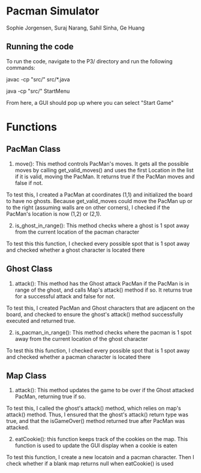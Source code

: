 # Pacman Simulator
Sophie Jorgensen, Suraj Narang, Sahil Sinha, Ge Huang

## Running the code
To run the code, navigate to the P3/ directory and run the following commands:

javac -cp "src/" src/*.java

java -cp "src/" StartMenu

From here, a GUI should pop up where you can select "Start Game"

# Functions

## PacMan Class
1. move(): This method controls PacMan's moves. It gets all the possible moves by calling get_valid_moves() and uses the first Location in the list if it is valid, moving the PacMan. It returns true if the PacMan moves and false if not.

To test this, I created a PacMan at coordinates (1,1) and initialized the board to have no ghosts. Because get_valid_moves could move the PacMan up or to the right (assuming walls are on other corners), I checked if the PacMan's location is now (1,2) or (2,1). 

2. is_ghost_in_range(): This method checks where a ghost is 1 spot away from the current location of the pacman character

To test this this function, I checked every possible spot that is 1 spot away and checked whether a ghost character is located there

## Ghost Class
1. attack(): This method has the Ghost attack PacMan if the PacMan is in range of the ghost, and calls Map's attack() method if so. It returns true for a successful attack and false for not.

To test this, I created PacMan and Ghost characters that are adjacent on the board, and checked to ensure the ghost's attack() method successfully executed and returned true.

2. is_pacman_in_range(): This method checks where the pacman is 1 spot away from the current location of the ghost character

To test this this function, I checked every possible spot that is 1 spot away and checked whether a pacman character is located there

## Map Class
1. attack(): This method updates the game to be over if the Ghost attacked PacMan, returning true if so.

To test this, I called the ghost's attack() method, which relies on map's attack() method. Thus, I ensured that the ghost's attack() return type was true, and that the isGameOver() method returned true after PacMan was attacked.

2. eatCookie(): this function keeps track of the cookies on the map. This function is used to update the GUI display when a cookie is eaten

To test this function, I create a new locatoin and a pacman character. Then I check whether if a blank map returns null when eatCookie() is used